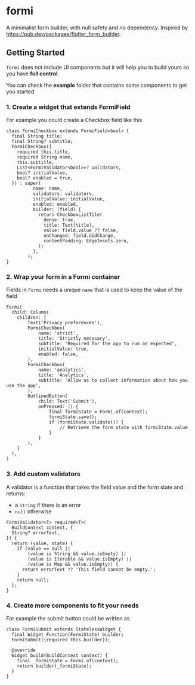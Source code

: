 # formi

A minimalist form builder, with null safety and no dependency. Inspired by https://pub.dev/packages/flutter_form_builder.

## Getting Started

`formi` does not include UI components but it will help you to build yours so you have **full control**.

You can check the **example** folder that contains some components to get you started.

### 1. Create a widget that extends FormiField

For example you could create a Checkbox field like this

```
class FormiCheckbox extends FormiField<bool> {
  final String title;
  final String? subtitle;
  FormiCheckbox({
    required this.title,
    required String name,
    this.subtitle,
    List<FormiValidator<bool>>? validators,
    bool? initialValue,
    bool? enabled = true,
  }) : super(
          name: name,
          validators: validators,
          initialValue: initialValue,
          enabled: enabled,
          builder: (field) {
            return CheckboxListTile(
              dense: true,
              title: Text(title),
              value: field.value ?? false,
              onChanged: field.didChange,
              contentPadding: EdgeInsets.zero,
            );
          },
        );
}
```

### 2. Wrap your form in a Formi container

Fields in `Formi` needs a unique `name` that is used to keep the value of the field

```
Formi(
  child: Column(
    children: [
        Text('Privacy preferences'),
        FormiCheckbox(
            name: 'strict',
            title: 'Strictly necesary',
            subtitle: 'Required for the app to run as expected',
            initialValue: true,
            enabled: false,
        ),
        FormiCheckbox(
            name: 'analytics',
            title: 'Analytics',
            subtitle: 'Allow us to collect information about how you use the app',
        ),
        OutlinedButton(
            child: Text('Submit'),
            onPressed: () {
                final formiState = Formi.of(context);
                formiState.save();
                if (formiState.validate()) {
                    // Retrieve the form state with formiState.value
                }
            }
        ),
    ]
  ),
)
```

### 3. Add custom validators

A validator is a function that takes the field value and the form state and returns:
- a `String` if there is an error
- `null` otherwise

```
FormiValidator<T> required<T>(
  BuildContext context, {
  String? errorText,
}) {
  return (value, state) {
    if (value == null ||
        (value is String && value.isEmpty) ||
        (value is Iterable && value.isEmpty) ||
        (value is Map && value.isEmpty)) {
      return errorText ?? 'This field cannot be empty.';
    }
    return null;
  };
}
```

### 4. Create more components to fit your needs

For example the submit button could be written as

```
class FormiSubmit extends StatelessWidget {
  final Widget Function(FormiState) builder;
  FormiSubmit({required this.builder});

  @override
  Widget build(BuildContext context) {
    final _formiState = Formi.of(context);
    return builder(_formiState);
  }
}
```
